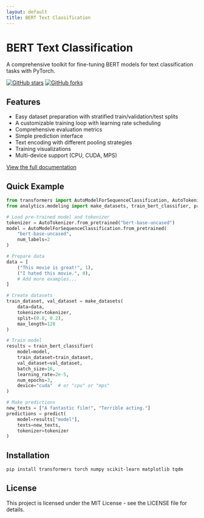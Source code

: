 ```yaml
---
layout: default
title: BERT Text Classification
---
```


# BERT Text Classification

A comprehensive toolkit for fine-tuning BERT models for text classification tasks with PyTorch.

[![GitHub stars](https://img.shields.io/github/stars/username/repo-name.svg?style=social&label=Star)](https://github.com/username/repo-name)
[![GitHub forks](https://img.shields.io/github/forks/username/repo-name.svg?style=social&label=Fork)](https://github.com/username/repo-name/fork)

## Features

- Easy dataset preparation with stratified train/validation/test splits
- A customizable training loop with learning rate scheduling
- Comprehensive evaluation metrics
- Simple prediction interface
- Text encoding with different pooling strategies
- Training visualizations
- Multi-device support (CPU, CUDA, MPS)

[View the full documentation](bert_classifier_docs.html)

## Quick Example

```python
from transformers import AutoModelForSequenceClassification, AutoTokenizer
from analytics.modeling import make_datasets, train_bert_classifier, predict

# Load pre-trained model and tokenizer
tokenizer = AutoTokenizer.from_pretrained("bert-base-uncased")
model = AutoModelForSequenceClassification.from_pretrained(
    "bert-base-uncased", 
    num_labels=2
)

# Prepare data
data = [
    ("This movie is great!", 1),
    ("I hated this movie.", 0),
    # Add more examples...
]

# Create datasets
train_dataset, val_dataset = make_datasets(
    data=data,
    tokenizer=tokenizer,
    split=(0.8, 0.2),
    max_length=128
)

# Train model
results = train_bert_classifier(
    model=model,
    train_dataset=train_dataset,
    val_dataset=val_dataset,
    batch_size=16,
    learning_rate=2e-5,
    num_epochs=3,
    device="cuda"  # or "cpu" or "mps"
)

# Make predictions
new_texts = ["A fantastic film!", "Terrible acting."]
predictions = predict(
    model=results["model"],
    texts=new_texts,
    tokenizer=tokenizer
)
```

## Installation

```bash
pip install transformers torch numpy scikit-learn matplotlib tqdm
```

## License

This project is licensed under the MIT License - see the LICENSE file for details. 